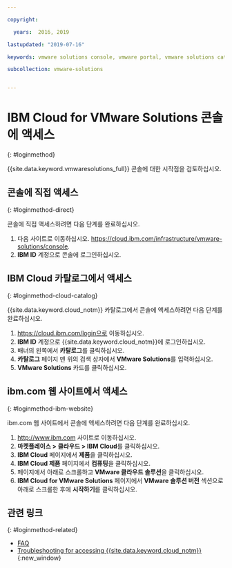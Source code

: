 ```yaml
---

copyright:

  years:  2016, 2019

lastupdated: "2019-07-16"

keywords: vmware solutions console, vmware portal, vmware solutions catalog

subcollection: vmware-solutions


---
```


# IBM Cloud for VMware Solutions 콘솔에 액세스
{: #loginmethod}

{{site.data.keyword.vmwaresolutions_full}} 콘솔에 대한 시작점을 검토하십시오.

## 콘솔에 직접 액세스
{: #loginmethod-direct}

콘솔에 직접 액세스하려면 다음 단계를 완료하십시오.
1. 다음 사이트로 이동하십시오.
   https://cloud.ibm.com/infrastructure/vmware-solutions/console.
2. **IBM ID** 계정으로 콘솔에 로그인하십시오.

## IBM Cloud 카탈로그에서 액세스
{: #loginmethod-cloud-catalog}

{{site.data.keyword.cloud_notm}} 카탈로그에서 콘솔에 액세스하려면 다음 단계를 완료하십시오.
1. https://cloud.ibm.com/login으로 이동하십시오.
2. **IBM ID** 계정으로 {{site.data.keyword.cloud_notm}}에 로그인하십시오.
3. 배너의 왼쪽에서 **카탈로그**를 클릭하십시오.
4. **카탈로그** 페이지 맨 위의 검색 상자에서 **VMware Solutions**를 입력하십시오.
5. **VMware Solutions** 카드를 클릭하십시오.

## ibm.com 웹 사이트에서 액세스
{: #loginmethod-ibm-website}

ibm.com 웹 사이트에서 콘솔에 액세스하려면 다음 단계를 완료하십시오.
1. http://www.ibm.com 사이트로 이동하십시오.
2. **마켓플레이스 > 클라우드 > IBM Cloud**를 클릭하십시오.
2. **IBM Cloud** 페이지에서 **제품**을 클릭하십시오.
3. **IBM Cloud 제품** 페이지에서 **컴퓨팅**을 클릭하십시오.
4. 페이지에서 아래로 스크롤하고 **VMware 클라우드 솔루션**을 클릭하십시오.
5. **IBM Cloud for VMware Solutions** 페이지에서 **VMware 솔루션 버전** 섹션으로 아래로 스크롤한 후에 **시작하기**를 클릭하십시오.

## 관련 링크
{: #loginmethod-related}

* [FAQ](/docs/services/vmwaresolutions/vmonic?topic=vmware-solutions-faq)
* [Troubleshooting for accessing {{site.data.keyword.cloud_notm}}](/docs/account?topic=account-accessing){:new_window}
